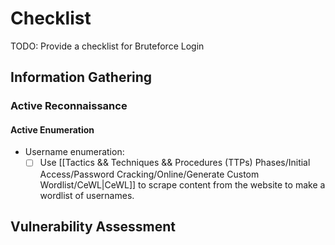 # Checklist

TODO: Provide a checklist for Bruteforce Login

## Information Gathering

### Active Reconnaissance

#### Active Enumeration

- Username enumeration:
	- [ ] Use [[Tactics && Techniques && Procedures (TTPs) Phases/Initial Access/Password Cracking/Online/Generate Custom Wordlist/CeWL|CeWL]] to scrape content from the website to make a wordlist of usernames.

## Vulnerability Assessment